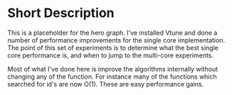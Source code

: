 # Short Description

This is a placeholder for the hero graph. I've installed Vtune and done a number
of performance improvements for the single core implementation. The point of
this set of experiments is to determine what the best single core performance
is, and when to jump to the multi-core experiments.

Most of what I've done here is improve the algorithms internally without
changing any of the function. For instance many of the functions which searched
for id's are now O(1). These are easy performance gains.
